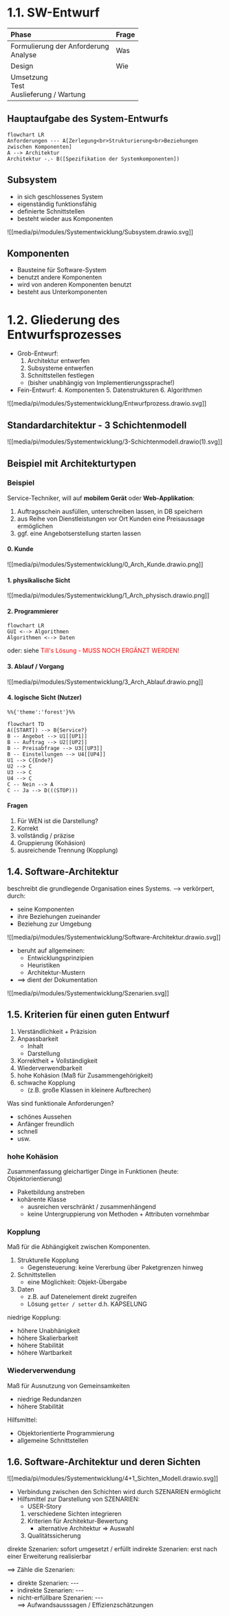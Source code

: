 # 1.1. SW-Entwurf
| Phase | Frage |
| :-----  | :---- |
| Formulierung der Anforderung<br>Analyse | Was |
| Design | Wie |
| Umsetzung<br>Test<br>Auslieferung / Wartung | |

## Hauptaufgabe des System-Entwurfs
```mermaid
flowchart LR
Anforderungen --- A[Zerlegung<br>Strukturierung<br>Beziehungen zwischen Komponenten] 
A --> Architektur 
Architektur -.- B([Spezifikation der Systemkomponenten])
```

## Subsystem
- in sich geschlossenes System
- eigenständig funktionsfähig
- definierte Schnittstellen
- besteht wieder aus Komponenten

![[media/pi/modules/Systementwicklung/Subsystem.drawio.svg]]

## Komponenten
- Bausteine für Software-System
- benutzt andere Komponenten
- wird von anderen Komponenten benutzt
- besteht aus Unterkomponenten

# 1.2. Gliederung des Entwurfsprozesses
- Grob-Entwurf:
	1. Architektur entwerfen
	2. Subsysteme entwerfen
	3. Schnittstellen festlegen
	- (bisher unabhängig von Implementierungssprache!)
- Fein-Entwurf:
	4. Komponenten
	5. Datenstrukturen
	6. Algorithmen

![[media/pi/modules/Systementwicklung/Entwurfprozess.drawio.svg]]

## Standardarchitektur - 3 Schichtenmodell
![[media/pi/modules/Systementwicklung/3-Schichtenmodell.drawio(1).svg]]

## Beispiel mit Architekturtypen
### Beispiel
Service-Techniker, will auf **mobilem Gerät** oder **Web-Applikation**:
1. Auftragsschein ausfüllen, unterschreiben lassen, in DB speichern
2. aus Reihe von Dienstleistungen vor Ort Kunden eine Preisaussage ermöglichen
3. ggf. eine Angebotserstellung starten lassen

#### 0. Kunde
![[media/pi/modules/Systementwicklung/0_Arch_Kunde.drawio.png]]

#### 1. physikalische Sicht
![[media/pi/modules/Systementwicklung/1_Arch_physisch.drawio.png]]

#### 2. Programmierer
```mermaid
flowchart LR
GUI <--> Algorithmen
Algorithmen <--> Daten
```
oder: siehe <span style="color: red">Till's Lösung - MUSS NOCH ERGÄNZT WERDEN!</span>

#### 3. Ablauf / Vorgang
![[media/pi/modules/Systementwicklung/3_Arch_Ablauf.drawio.png]]

#### 4. logische Sicht (Nutzer)
```mermaid
%%{'theme':'forest'}%%

flowchart TD
A([START]) --> B{Service?}
B -- Angebot --> U1[[UP1]]
B -- Auftrag --> U2[[UP2]]
B -- Preisabfrage --> U3[[UP3]]
B -- Einstellungen --> U4[[UP4]]
U1 --> C{Ende?}
U2 --> C
U3 --> C
U4 --> C
C -- Nein --> A
C -- Ja --> D(((STOP)))
```

#### Fragen
1. Für WEN ist die Darstellung?
2. Korrekt
3. vollständig / präzise
4. Gruppierung (Kohäsion)
5. ausreichende Trennung (Kopplung)

## 1.4. Software-Architektur
beschreibt die grundlegende Organisation eines Systems.
--> verkörpert, durch:
- seine Komponenten
- ihre Beziehungen zueinander
- Beziehung zur Umgebung

![[media/pi/modules/Systementwicklung/Software-Architektur.drawio.svg]]

- beruht auf allgemeinen:
	- Entwicklungsprinzipien
	- Heuristiken
	- Architektur-Mustern
- ==> dient der Dokumentation

![[media/pi/modules/Systementwicklung/Szenarien.svg]]

## 1.5. Kriterien für einen guten Entwurf
1. Verständlichkeit + Präzision
2. Anpassbarkeit
	- Inhalt
	- Darstellung
3. Korrektheit + Vollständigkeit
4. Wiederverwendbarkeit
5. hohe Kohäsion (Maß für Zusammengehörigkeit)
6. schwache Kopplung
	- (z.B. große Klassen in kleinere Aufbrechen)

Was sind funktionale Anforderungen?
- schönes Aussehen
- Anfänger freundlich
- schnell
- usw.

### hohe Kohäsion
Zusammenfassung gleichartiger Dinge in Funktionen (heute: Objektorientierung)
- Paketbildung anstreben
- kohärente Klasse
	- ausreichen verschränkt / zusammenhängend
	- keine Untergruppierung von Methoden + Attributen vornehmbar

### Kopplung
Maß für die Abhängigkeit zwischen Komponenten.
1. Strukturelle Kopplung
	- Gegensteuerung: keine Vererbung über Paketgrenzen hinweg
2. Schnittstellen
	- eine Möglichkeit: Objekt-Übergabe
3. Daten
	- z.B. auf Datenelement direkt zugreifen
	- Lösung `getter / setter` d.h. KAPSELUNG

niedrige Kopplung:
- höhere Unabhänigkeit
- höhere Skalierbarkeit
- höhere Stabilität
- höhere Wartbarkeit

### Wiederverwendung
Maß für Ausnutzung von Gemeinsamkeiten
- niedrige Redundanzen
- höhere Stabilität

Hilfsmittel:
- Objektorientierte Programmierung
- allgemeine Schnittstellen

## 1.6. Software-Architektur und deren Sichten
![[media/pi/modules/Systementwicklung/4+1_Sichten_Modell.drawio.svg]]
- Verbindung zwischen den Schichten wird durch SZENARIEN ermöglicht
- Hilfsmittel zur Darstellung von SZENARIEN:
	- USER-Story
	1. verschiedene Sichten integrieren
	2. Kriterien für Architektur-Bewertung
		- alternative Architektur => Auswahl
	3. Qualitätssicherung

direkte Szenarien: sofort umgesetzt / erfüllt
indirekte Szenarien: erst nach einer Erweiterung realisierbar

==> Zähle die Szenarien:
- direkte Szenarien: ---
- indirekte Szenarien: ---
- nicht-erfüllbare Szenarien: ---  
==> Aufwandsausssagen / Effizienzschätzungen  